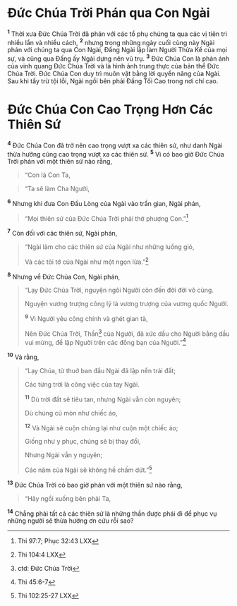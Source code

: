 # Ðức Chúa Trời Phán qua Con Ngài
<sup><b>1</b></sup> Thời xưa Ðức Chúa Trời đã phán với các tổ phụ chúng ta qua các vị tiên tri nhiều lần và nhiều cách, <sup><b>2</b></sup> nhưng trong những ngày cuối cùng này Ngài phán với chúng ta qua Con Ngài, Ðấng Ngài lập làm Người Thừa Kế của mọi sự, và cũng qua Ðấng ấy Ngài dựng nên vũ trụ. <sup><b>3</b></sup> Ðức Chúa Con là phản ánh của vinh quang Ðức Chúa Trời và là hình ảnh trung thực của bản thể Ðức Chúa Trời. Ðức Chúa Con duy trì muôn vật bằng lời quyền năng của Ngài. Sau khi tẩy trừ tội lỗi, Ngài ngồi bên phải Ðấng Tối Cao trong nơi chí cao.

# Ðức Chúa Con Cao Trọng Hơn Các Thiên Sứ
<sup><b>4</b></sup> Ðức Chúa Con đã trở nên cao trọng vượt xa các thiên sứ, như danh Ngài thừa hưởng cũng cao trọng vượt xa các thiên sứ. <sup><b>5</b></sup> Vì có bao giờ Ðức Chúa Trời phán với một thiên sứ nào rằng,


> “Con là Con Ta,
>


> “Ta sẽ làm Cha Người,
>

<sup><b>6</b></sup> Nhưng khi đưa Con Ðầu Lòng của Ngài vào trần gian, Ngài phán,


> “Mọi thiên sứ của Ðức Chúa Trời phải thờ phượng Con.”[^1*]
>

<sup><b>7</b></sup> Còn đối với các thiên sứ, Ngài phán,


> “Ngài làm cho các thiên sứ của Ngài như những luồng gió,
> 
> Và các tôi tớ của Ngài như một ngọn lửa.”[^2*]
>

<sup><b>8</b></sup> Nhưng về Ðức Chúa Con, Ngài phán,


> “Lạy Ðức Chúa Trời, nguyện ngôi Người còn đến đời đời vô cùng.
> 
> Nguyện vương trượng công lý là vương trượng của vương quốc Người.
> 
> <sup><b>9</b></sup> Vì Người yêu công chính và ghét gian tà,
> 
> Nên Ðức Chúa Trời, Thần[^1] của Người, đã xức dầu cho Người bằng dầu vui mừng, để lập Người trên các đồng bạn của Người.”[^3*]
>

<sup><b>10</b></sup> Và rằng,


> “Lạy Chúa, từ thuở ban đầu Ngài đã lập nền trái đất;
> 
> Các từng trời là công việc của tay Ngài.
> 
> <sup><b>11</b></sup> Dù trời đất sẽ tiêu tan, nhưng Ngài vẫn còn nguyên;
> 
> Dù chúng cũ mòn như chiếc áo,
> 
> <sup><b>12</b></sup> Và Ngài sẽ cuộn chúng lại như cuộn một chiếc áo;
> 
> Giống như y phục, chúng sẽ bị thay đổi,
> 
> Nhưng Ngài vẫn y nguyên;
> 
> Các năm của Ngài sẽ không hề chấm dứt.”[^4*]
>

<sup><b>13</b></sup> Ðức Chúa Trời có bao giờ phán với một thiên sứ nào rằng,


> “Hãy ngồi xuống bên phải Ta,
>

<sup><b>14</b></sup> Chẳng phải tất cả các thiên sứ là những thần được phái đi để phục vụ những người sẽ thừa hưởng ơn cứu rỗi sao?

[^1]: ctd: Ðức Chúa Trời
[^1*]: Thi 97:7; Phục 32:43 LXX
[^2*]: Thi 104:4 LXX
[^3*]: Thi 45:6-7
[^4*]: Thi 102:25-27 LXX
